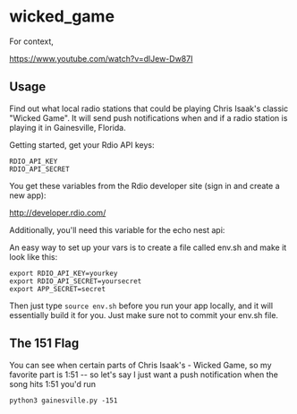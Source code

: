 # wicked_game

For context,

https://www.youtube.com/watch?v=dlJew-Dw87I

## Usage

Find out what local radio stations that could be playing Chris Isaak's classic "Wicked Game". It will send push notifications when and if a radio station is playing it in Gainesville, Florida. 

Getting started, get your Rdio API keys: 

```
RDIO_API_KEY
RDIO_API_SECRET
```

You get these variables from the Rdio developer site (sign in and create a new app):

http://developer.rdio.com/

Additionally, you'll need this variable for the echo nest api:

An easy way to set up your vars is to create a file called env.sh and make it look like this:

```
export RDIO_API_KEY=yourkey
export RDIO_API_SECRET=yoursecret
export APP_SECRET=secret
```
Then just type ```source env.sh``` before you run your app locally, and it will essentially build it for you. Just make sure not to commit your env.sh file.

## The 151 Flag 

You can see when certain parts of Chris Isaak's - Wicked Game, so my favorite part is 1:51 -- so let's say I just want a push notification when the song hits 1:51 you'd run 

```
python3 gainesville.py -151
```
